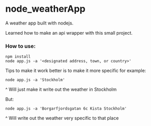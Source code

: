 # node_weatherApp
A weather app built with nodejs.

Learned how to make an api wrapper with this small project.

### How to use:

```
npm install
node app.js -a '<designated address, town, or country>'
```

Tips to make it work better is to make it more specific for example:

```
node app.js -a 'Stockholm'
```
^ Will just make it write out the weather in Stockholm

But:
```
node app.js -a 'Borgarfjordsgatan 6c Kista Stockholm'
```
^ Will write out the weather very specific to that place
